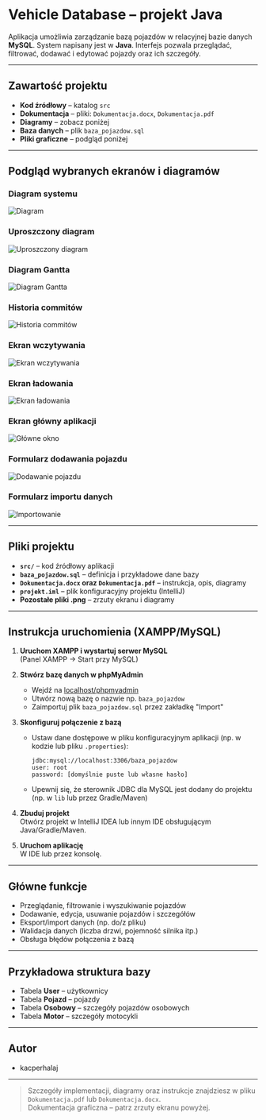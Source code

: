# Vehicle Database – projekt Java

Aplikacja umożliwia zarządzanie bazą pojazdów w relacyjnej bazie danych **MySQL**. System napisany jest w **Java**. Interfejs pozwala przeglądać, filtrować, dodawać i edytować pojazdy oraz ich szczegóły.

---

## Zawartość projektu

- **Kod źródłowy** – katalog `src`
- **Dokumentacja** – pliki: `Dokumentacja.docx`, `Dokumentacja.pdf`
- **Diagramy** – zobacz poniżej
- **Baza danych** – plik `baza_pojazdow.sql`
- **Pliki graficzne** – podgląd poniżej

---

## Podgląd wybranych ekranów i diagramów

### Diagram systemu
![Diagram](images/Diagram.png)

### Uproszczony diagram
![Uproszczony diagram](images/UproszczonyDiagram.png)

### Diagram Gantta
![Diagram Gantta](images/DiagramGantta.png)

### Historia commitów
![Historia commitów](images/HistoriaCommitow.png)

### Ekran wczytywania
![Ekran wczytywania](images/EkranWczytywania.png)

### Ekran ładowania
![Ekran ładowania](images/EkranLadowania.png)

### Ekran główny aplikacji
![Główne okno](images/GlowneOkno.png)

### Formularz dodawania pojazdu
![Dodawanie pojazdu](images/Dodawanie.png)

### Formularz importu danych
![Importowanie](images/Importowanie.png)

---

## Pliki projektu

- **`src/`** – kod źródłowy aplikacji
- **`baza_pojazdow.sql`** – definicja i przykładowe dane bazy
- **`Dokumentacja.docx` oraz `Dokumentacja.pdf`** – instrukcja, opis, diagramy
- **`projekt.iml`** – plik konfiguracyjny projektu (IntelliJ)
- **Pozostałe pliki .png** – zrzuty ekranu i diagramy

---

## Instrukcja uruchomienia (XAMPP/MySQL)

1. **Uruchom XAMPP i wystartuj serwer MySQL**  
   (Panel XAMPP → Start przy MySQL)

2. **Stwórz bazę danych w phpMyAdmin**  
   - Wejdź na [localhost/phpmyadmin](http://localhost/phpmyadmin)
   - Utwórz nową bazę o nazwie np. `baza_pojazdow`
   - Zaimportuj plik `baza_pojazdow.sql` przez zakładkę "Import"

3. **Skonfiguruj połączenie z bazą**  
   - Ustaw dane dostępowe w pliku konfiguracyjnym aplikacji (np. w kodzie lub pliku `.properties`):  
     ```
     jdbc:mysql://localhost:3306/baza_pojazdow
     user: root
     password: [domyślnie puste lub własne hasło]
     ```
   - Upewnij się, że sterownik JDBC dla MySQL jest dodany do projektu (np. w `lib` lub przez Gradle/Maven)

4. **Zbuduj projekt**  
   Otwórz projekt w IntelliJ IDEA lub innym IDE obsługującym Java/Gradle/Maven.

5. **Uruchom aplikację**  
   W IDE lub przez konsolę.

---

## Główne funkcje

- Przeglądanie, filtrowanie i wyszukiwanie pojazdów
- Dodawanie, edycja, usuwanie pojazdów i szczegółów
- Eksport/import danych (np. do/z pliku)
- Walidacja danych (liczba drzwi, pojemność silnika itp.)
- Obsługa błędów połączenia z bazą

---

## Przykładowa struktura bazy

- Tabela **User** – użytkownicy
- Tabela **Pojazd** – pojazdy
- Tabela **Osobowy** – szczegóły pojazdów osobowych
- Tabela **Motor** – szczegóły motocykli

---

## Autor

- kacperhalaj

---

> Szczegóły implementacji, diagramy oraz instrukcje znajdziesz w pliku `Dokumentacja.pdf` lub `Dokumentacja.docx`.  
> Dokumentacja graficzna – patrz zrzuty ekranu powyżej.
